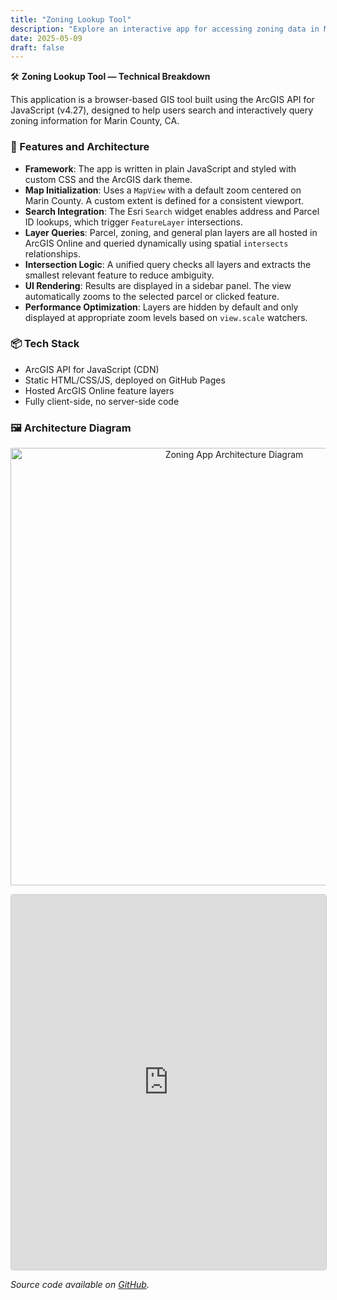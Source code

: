 ```yaml
---
title: "Zoning Lookup Tool"
description: "Explore an interactive app for accessing zoning data in Marin County"
date: 2025-05-09
draft: false
---
```


🛠️ **Zoning Lookup Tool — Technical Breakdown**

This application is a browser-based GIS tool built using the ArcGIS API for JavaScript (v4.27), designed to help users search and interactively query zoning information for Marin County, CA.

### 🔧 Features and Architecture

- **Framework**: The app is written in plain JavaScript and styled with custom CSS and the ArcGIS dark theme.
- **Map Initialization**: Uses a `MapView` with a default zoom centered on Marin County. A custom extent is defined for a consistent viewport.
- **Search Integration**: The Esri `Search` widget enables address and Parcel ID lookups, which trigger `FeatureLayer` intersections.
- **Layer Queries**: Parcel, zoning, and general plan layers are all hosted in ArcGIS Online and queried dynamically using spatial `intersects` relationships.
- **Intersection Logic**: A unified query checks all layers and extracts the smallest relevant feature to reduce ambiguity.
- **UI Rendering**: Results are displayed in a sidebar panel. The view automatically zooms to the selected parcel or clicked feature.
- **Performance Optimization**: Layers are hidden by default and only displayed at appropriate zoom levels based on `view.scale` watchers.

### 📦 Tech Stack

- ArcGIS API for JavaScript (CDN)
- Static HTML/CSS/JS, deployed on GitHub Pages
- Hosted ArcGIS Online feature layers
- Fully client-side, no server-side code

### 🖼️ Architecture Diagram

<p align="center">
  <img src="/images/lookup-diagram.png" width="700" alt="Zoning App Architecture Diagram">
</p>

<iframe
  src="https://danielmyersxyz.github.io/lookup-app/"
  width="100%"
  height="600"
  style="border: 1px solid #ccc; border-radius: 4px;"
  loading="lazy"
></iframe>

_Source code available on [GitHub](https://github.com/danielmyersxyz/lookup-app)._
